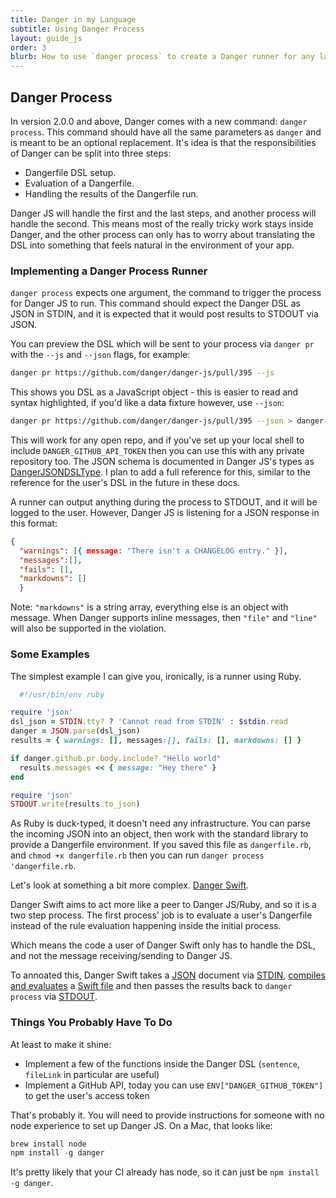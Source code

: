 ```yaml
---
title: Danger in my Language
subtitle: Using Danger Process
layout: guide_js
order: 3
blurb: How to use `danger process` to create a Danger runner for any language.
---
```


## Danger Process

In version 2.0.0 and above, Danger comes with a new command: `danger process`. This command should have all the same parameters as `danger` and is meant to be an optional replacement. It's idea is that the responsibilities of Danger can
be split into three steps:

* Dangerfile DSL setup.
* Evaluation of a Dangerfile.
* Handling the results of the Dangerfile run.

Danger JS will handle the first and the last steps, and another process will handle the second. This means most of the 
really tricky work stays inside Danger, and the other process can only has to worry about translating the DSL into something
that feels natural in the environment of your app.

### Implementing a Danger Process Runner

`danger process` expects one argument, the command to trigger the process for Danger JS to run. This command should 
expect the Danger DSL as JSON in STDIN, and it is expected that it would post results to STDOUT via JSON. 

You can preview the DSL which will be sent to your process via `danger pr` with the `--js` and `--json` flags, for example:

```sh
danger pr https://github.com/danger/danger-js/pull/395 --js 
```

This shows you DSL as a JavaScript object - this is easier to read and syntax highlighted, if you'd like a data fixture however, use `--json`:

```sh
danger pr https://github.com/danger/danger-js/pull/395 --json > danger-js-395.dsl.json
```

This will work for any open repo, and if you've set up your local shell to include `DANGER_GITHUB_API_TOKEN` then you can
use this with any private repository too. The JSON schema is documented in Danger JS's types as [DangerJSONDSLType][]. I
plan to add a full reference for this, similar to the reference for the user's DSL in the future in these docs.

A runner can output anything during the process to STDOUT, and it will be logged to the user. However, Danger JS is 
listening for a JSON response in this format:

```json
{ 
  "warnings": [{ message: "There isn't a CHANGELOG entry." }], 
  "messages":[], 
  "fails": [], 
  "markdowns": [] 
  }
```

Note: `"markdowns"` is a string array, everything else is an object with message. When Danger supports inline messages,
then `"file"` and `"line"` will also be supported in the violation.

### Some Examples

The simplest example I can give you, ironically, is a runner using Ruby.

```ruby
  #!/usr/bin/env ruby

require 'json'
dsl_json = STDIN.tty? ? 'Cannot read from STDIN' : $stdin.read
danger = JSON.parse(dsl_json)
results = { warnings: [], messages:[], fails: [], markdowns: [] }

if danger.github.pr.body.include? "Hello world"
  results.messages << { message: "Hey there" }
end

require 'json'
STDOUT.write(results.to_json)
```

As Ruby is duck-typed, it doesn't need any infrastructure. You can parse the incoming JSON into an object, then work with the
standard library to provide a Dangerfile environment. If you saved this file as `dangerfile.rb`, and `chmod +x dangerfile.rb` then you can run `danger process 'dangerfile.rb`.

Let's look at something a bit more complex. [Danger Swift][danger-swift]. 

Danger Swift aims to act more like a peer to Danger JS/Ruby, and so it is a two step process. The first process' job
is to evaluate a user's Dangerfile instead of the rule evaluation happening inside the initial process. 

Which means the code a user of Danger Swift only has to handle the DSL, and not the message receiving/sending to Danger JS. 

To annoated this, Danger Swift takes a [JSON][swift-json] document via [STDIN][swift-stdin], [compiles and evaluates][swift-eval] a [Swift file][swift-dangerfile] and then passes the results back to `danger process` via [STDOUT][swift-stdout].

### Things You Probably Have To Do

At least to make it shine:

* Implement a few of the functions inside the Danger DSL (`sentence`, `fileLink` in particular are useful)
* Implement a GitHub API, today you can use `ENV["DANGER_GITHUB_TOKEN"]` to get the user's access token

That's probably it. You will need to provide instructions for someone with no node experience to set up Danger JS. On a
Mac, that looks like:

```js
brew install node
npm install -g danger
```

It's pretty likely that your CI already has node, so it can just be `npm install -g danger`.


[danger-swift]: https://github.com/danger/danger-swift
[swift-json]: https://github.com/danger/danger-swift/blob/master/fixtures/eidolon_609.json
[swift-stdin]: https://github.com/danger/danger-swift/blob/1576e336e41698861456533463c8821675427258/Sources/Runner/main.swift#L9-L11
[swift-eval]: https://github.com/danger/danger-swift/blob/1576e336e41698861456533463c8821675427258/Sources/Runner/main.swift#L23-L40
[swift-dangerfile]: https://github.com/danger/danger-swift/blob/1576e336e41698861456533463c8821675427258/Dangerfile.swift
[swift-stdout]: https://github.com/danger/danger-swift/blob/1576e336e41698861456533463c8821675427258/Sources/Runner/main.swift#L48-L50
[swift-first-pr]: https://github.com/danger/danger-swift/pull/12
[DangerJSONDSLType]: https://github.com/danger/danger-js/blob/master/source/dsl/DangerDSL.ts
